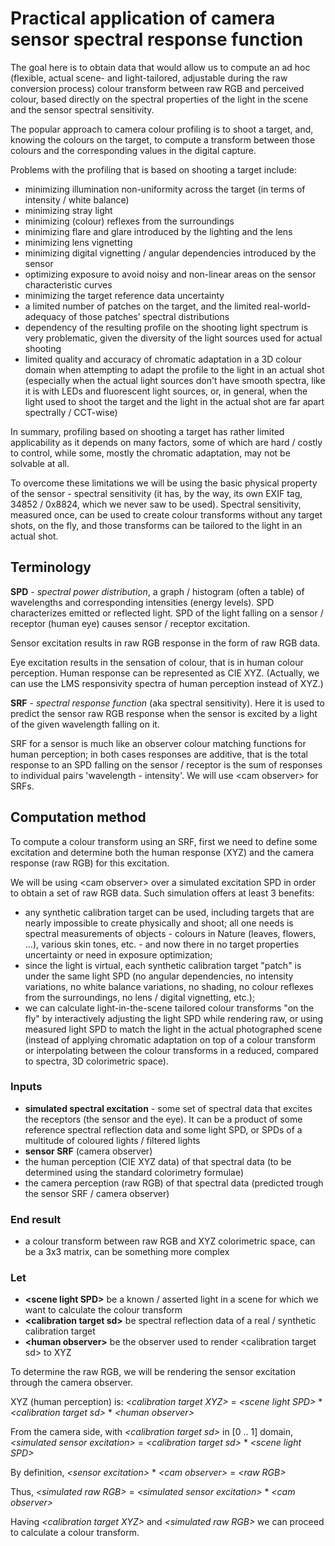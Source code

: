 # Practical application of camera sensor spectral response function

The goal here is to obtain data that would allow us to compute an ad hoc (flexible, actual scene- and light-tailored, adjustable during the raw conversion process) colour transform between raw RGB and perceived colour, based directly on the spectral properties of the light in the scene and the sensor spectral sensitivity.

The popular approach to camera colour profiling is to shoot a target, and, knowing the colours on the target, to compute a transform between those colours and the corresponding values in the digital capture.

Problems with the profiling that is based on shooting a target include:
- minimizing illumination non-uniformity across the target (in terms of intensity / white balance)
- minimizing stray light
- minimizing (colour) reflexes from the surroundings
- minimizing flare and glare introduced by the lighting and the lens
- minimizing lens vignetting
- minimizing digital vignetting / angular dependencies introduced by the sensor
- optimizing exposure to avoid noisy and non-linear areas on the sensor characteristic curves
- minimizing the target reference data uncertainty
- a limited number of patches on the target, and the limited real-world-adequacy of those patches’ spectral distributions
- dependency of the resulting profile on the shooting light spectrum is very problematic, given the diversity of the light sources used for actual shooting
- limited quality and accuracy of chromatic adaptation in a 3D colour domain when attempting to adapt the profile to the light in an actual shot (especially when the actual light sources don't have smooth spectra, like it is with LEDs and fluorescent light sources, or, in general, when the light used to shoot the target and the light in the actual shot are far apart spectrally / CCT-wise)

In summary, profiling based on shooting a target has rather limited applicability as it depends on many factors, some of which are hard / costly to control, while some, mostly the chromatic adaptation, may not be solvable at all.

To overcome these limitations we will be using the basic physical property of the sensor - spectral sensitivity (it has, by the way, its own EXIF tag, 34852 / 0x8824, which we never saw to be used). Spectral sensitivity, measured once, can be used to create colour transforms without any target shots, on the fly, and those transforms can be tailored to the light in an actual shot.

## Terminology

**SPD** - _spectral power distribution_, a graph / histogram (often a table) of wavelengths and corresponding intensities (energy levels). SPD characterizes emitted or reflected light. SPD of the light falling on a sensor / receptor (human eye) causes sensor / receptor excitation.

Sensor excitation results in raw RGB response in the form of raw RGB data.

Eye excitation results in the sensation of colour, that is in human colour perception. Human response can be represented as CIE XYZ. (Actually, we can use the LMS responsivity spectra of human perception instead of XYZ.)

**SRF** - _spectral response function_ (aka spectral sensitivity). Here it is used to predict the sensor raw RGB response when the sensor is excited by a light of the given wavelength falling on it.

SRF for a sensor is much like an observer colour matching functions for human perception; in both cases responses are additive, that is the total response to an SPD falling on the sensor / receptor is the sum of responses to individual pairs 'wavelength - intensity'.
We will use \<cam observer\> for SRFs.

## Computation method

To compute a colour transform using an SRF, first we need to define some excitation and determine both the human response (XYZ) and the camera response (raw RGB) for this excitation.

We will be using \<cam observer\> over a simulated excitation SPD in order to obtain a set of raw RGB data. Such simulation offers at least 3 benefits:
- any synthetic calibration target can be used, including targets that are nearly impossible to create physically and shoot; all one needs is spectral measurements of objects - colours in Nature (leaves, flowers, ...), various skin tones, etc. - and now there in no target properties uncertainty or need in exposure optimization;
- since the light is virtual, each synthetic calibration target "patch" is under the same light SPD (no angular dependencies, no intensity variations, no white balance variations, no shading, no colour reflexes from the surroundings, no lens / digital vignetting, etc.);
- we can calculate light-in-the-scene tailored colour transforms "on the fly" by interactively adjusting the light SPD while rendering raw, or using measured light SPD to match the light in the actual photographed scene (instead of applying chromatic adaptation on top of a colour transform or interpolating between the colour transforms in a reduced, compared to spectra, 3D colorimetric space).


### Inputs
- **simulated spectral excitation** - some set of spectral data that excites the receptors (the sensor and the eye). It can be a product of some reference spectral reflection data and some light SPD, or SPDs of a multitude of coloured lights / filtered lights
- **sensor SRF** (camera observer)
- the human perception (CIE XYZ data) of that spectral data (to be determined using the standard colorimetry formulae)
- the camera perception (raw RGB) of that spectral data (predicted trough the sensor SRF / camera observer)

### End result
- a colour transform between raw RGB and XYZ colorimetric space, can be a 3x3 matrix, can be something more complex

### Let
- **\<scene light SPD\>** be a known / asserted light in a scene for which we want to calculate the colour transform
- **\<calibration target sd\>** be spectral reflection data of a real / synthetic calibration target
- **\<human observer\>** be the observer used to render \<calibration target sd\> to XYZ

To determine the raw RGB, we will be rendering the sensor excitation through the camera observer.

XYZ (human perception) is:
    *\<calibration target XYZ\>* = *\<scene light SPD\>* * *\<calibration target sd\>* * *\<human observer\>*

From the camera side, with *\<calibration target sd\>* in \[0 .. 1\] domain,
    *\<simulated sensor excitation\>* = *\<calibration target sd\>* * *\<scene light SPD\>*

By definition,
    *\<sensor excitation\>* * *\<cam observer\>* = *\<raw RGB\>*

Thus,
    *\<simulated raw RGB\>* = *\<simulated sensor excitation\>* * *\<cam observer\>*

Having *\<calibration target XYZ\>* and *\<simulated raw RGB\>* we can proceed to calculate a colour transform.

